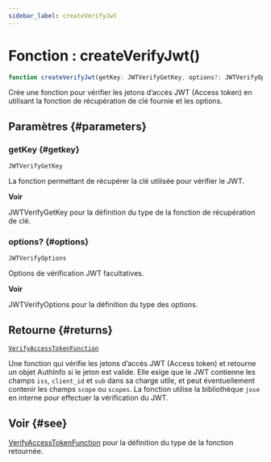 ```yaml
---
sidebar_label: createVerifyJwt
---
```


# Fonction : createVerifyJwt()

```ts
function createVerifyJwt(getKey: JWTVerifyGetKey, options?: JWTVerifyOptions): VerifyAccessTokenFunction;
```

Crée une fonction pour vérifier les jetons d’accès JWT (Access token) en utilisant la fonction de récupération de clé fournie et les options.

## Paramètres {#parameters}

### getKey {#getkey}

`JWTVerifyGetKey`

La fonction permettant de récupérer la clé utilisée pour vérifier le JWT.

**Voir**

JWTVerifyGetKey pour la définition du type de la fonction de récupération de clé.

### options? {#options}

`JWTVerifyOptions`

Options de vérification JWT facultatives.

**Voir**

JWTVerifyOptions pour la définition du type des options.

## Retourne {#returns}

[`VerifyAccessTokenFunction`](/references/js/type-aliases/VerifyAccessTokenFunction.md)

Une fonction qui vérifie les jetons d’accès JWT (Access token) et retourne un objet AuthInfo si le jeton est valide. Elle exige que le JWT contienne les champs `iss`, `client_id` et `sub` dans sa charge utile, et peut éventuellement contenir les champs `scope` ou `scopes`. La fonction utilise la bibliothèque `jose` en interne pour effectuer la vérification du JWT.

## Voir {#see}

[VerifyAccessTokenFunction](/references/js/type-aliases/VerifyAccessTokenFunction.md) pour la définition du type de la fonction retournée.
